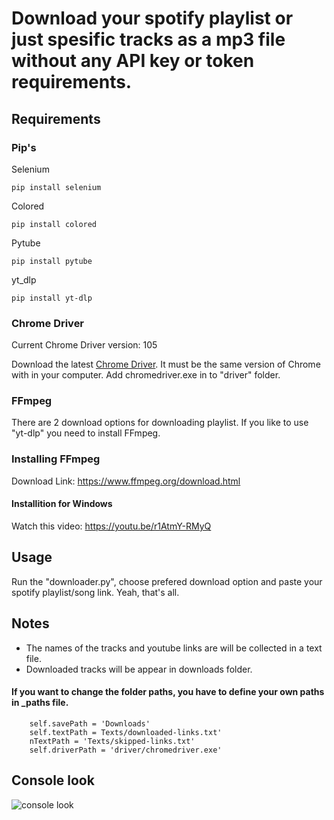 # Download your spotify playlist or just spesific tracks as a mp3 file without any API key or token requirements.

## Requirements

###  Pip's
Selenium
    
    pip install selenium

Colored 

    pip install colored
    
Pytube

    pip install pytube
    
 yt_dlp
 
    pip install yt-dlp
    
### Chrome Driver
    
 Current Chrome Driver version: 105
 
 Download the latest [Chrome Driver](https://chromedriver.chromium.org/downloads). It must be the same version of Chrome with in your computer.
 Add chromedriver.exe in to "driver" folder.
 
 ### FFmpeg
  
 There are 2 download options for downloading playlist. If you like to use "yt-dlp" you need to install FFmpeg.
 
### Installing FFmpeg
 
Download Link: https://www.ffmpeg.org/download.html

 #### Installition for Windows
 
 Watch this video: https://youtu.be/r1AtmY-RMyQ
 
## Usage

Run the "downloader.py", choose prefered download option and paste your spotify playlist/song link. Yeah, that's all.
    
## Notes

- The names of the tracks and youtube links are will be collected in a text file.
- Downloaded tracks will be appear in downloads folder. 

#### If you want to change the folder paths, you have to define your own paths in _paths file.

        self.savePath = 'Downloads'
        self.textPath = Texts/downloaded-links.txt'
        nTextPath = 'Texts/skipped-links.txt'
        self.driverPath = 'driver/chromedriver.exe'

## Console look

![console look](https://i.ibb.co/znCymsc/Ekran-g-r-nt-s-2021-12-26-140751.png)
